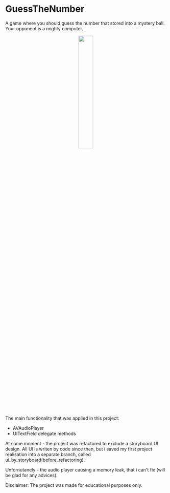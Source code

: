 # GuessTheNumber
A game where you should guess the number that stored into a mystery ball. Your opponent is a mighty computer.

<p align="center">
<img src="https://user-images.githubusercontent.com/82824022/209808649-24a54dc6-52b1-4ba0-9fc1-1d11fba9531a.PNG" width=30% height=30%>
</p>

The main functionality that was applied in this project:
- AVAudioPlayer
- UITextField delegate methods

At some moment - the project was refactored to exclude a storyboard UI design. All UI is writen by code since then, but i saved my first project realisation into a separate branch, called ui_by_storyboard(before_refactoring).

Unfornutanely - the audio player causing a memory leak, that i can't fix (will be glad for any advices).

Disclaimer:
The project was made for educational purposes only.
